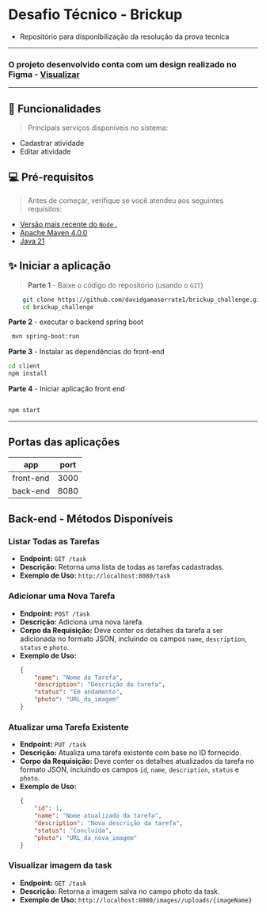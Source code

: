# Desafio Técnico - Brickup

* Repositório para disponibilização da resolução da prova tecnica
---
### O projeto desenvolvido conta com um design realizado no Figma - [Visualizar](https://www.figma.com/file/Ac4hZCAbQ65sjxi48bj8l2/Brickup---Tarefas?type=design&node-id=0-1&mode=design)
---
## 

## 🎨 Funcionalidades
> Principais serviços disponiveis no sistema:
- Cadastrar atividade
- Editar atividade

## 💻 Pré-requisitos

> Antes de começar, verifique se você atendeu aos seguintes requisitos:

* [Versão mais recente do `Node` .](https://nodejs.org/en/download)
* [Apache Maven 4.0.0](https://maven.apache.org/download.cgi)
* [Java 21](https://www.oracle.com/br/java/technologies/downloads/)

## ✨ Iniciar a aplicação 
> **Parte 1** - Baixe o código do repositório (usando o `GIT`)  
```bash
    git clone https://github.com/davidgamaserrate1/brickup_challenge.git
    cd brickup_challenge
```
 
 **Parte 2** - executar o backend spring boot
```bash
 mvn spring-boot:run

```

**Parte 3** - Instalar as dependências do front-end
```bash
cd client
npm install 
```
**Parte 4** - Iniciar aplicação front end
```bash

npm start 
```
---
 
## Portas das aplicações

| app        | port |
| ---------- | ---- |
| front-end  | 3000 |
| back-end   | 8080 |


## Back-end - Métodos Disponíveis

### Listar Todas as Tarefas
- **Endpoint:** `GET /task`
- **Descrição:** Retorna uma lista de todas as tarefas cadastradas.
- **Exemplo de Uso:** `http://localhost:8080/task`

### Adicionar uma Nova Tarefa
- **Endpoint:** `POST /task`
- **Descrição:** Adiciona uma nova tarefa.
- **Corpo da Requisição:** Deve conter os detalhes da tarefa a ser adicionada no formato JSON, incluindo os campos `name`, `description`, `status` e `photo`.
- **Exemplo de Uso:** 
    ```json
    {
        "name": "Nome da Tarefa",
        "description": "Descrição da tarefa",
        "status": "Em andamento",
        "photo": "URL_da_imagem"
    }
    ```

### Atualizar uma Tarefa Existente
- **Endpoint:** `PUT /task`
- **Descrição:** Atualiza uma tarefa existente com base no ID fornecido.
- **Corpo da Requisição:** Deve conter os detalhes atualizados da tarefa no formato JSON, incluindo os campos `id`, `name`, `description`, `status` e `photo`.
- **Exemplo de Uso:** 
    ```json
    {
        "id": 1,
        "name": "Nome atualizado da tarefa",
        "description": "Nova descrição da tarefa",
        "status": "Concluída",
        "photo": "URL_da_nova_imagem"
    }
    ```
### Visualizar imagem da task
- **Endpoint:** `GET /task`
- **Descrição:** Retorna a imagem salva no campo photo da task.
- **Exemplo de Uso:** `http://localhost:8080/images//uploads/{imageName}`
